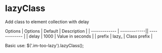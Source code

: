 # lazyClass
Add class to element collection with delay

Options
| Options  | Default | Description |
| ------------- | -------------|| ------------- |
| delay  | 1000  | Value in seconds  |
| prefix  | lazy_ | Class prefix |

Basic use:
$('.im-too-lazy').lazyClass();
<div class="lazy_1 im-too-lazy"></div>
<div class="lazy_2 im-too-lazy"></div>
<div class="lazy_3 im-too-lazy"></div>
<div class="lazy_4 im-too-lazy"></div>

